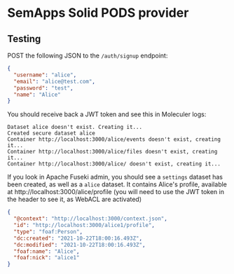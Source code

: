 # SemApps Solid PODS provider

## Testing

POST the following JSON to the `/auth/signup` endpoint:

```json
{
  "username": "alice",
  "email": "alice@test.com",
  "password": "test",
  "name": "Alice"
}
```

You should receive back a JWT token and see this in Moleculer logs:

```
Dataset alice doesn't exist. Creating it...
Created secure dataset alice
Container http://localhost:3000/alice/events doesn't exist, creating it...
Container http://localhost:3000/alice/files doesn't exist, creating it...
Container http://localhost:3000/alice/ doesn't exist, creating it...
```

If you look in Apache Fuseki admin, you should see a `settings` dataset has been created, as well as a `alice` dataset. It contains Alice's profile, available at http://localhost:3000/alice/profile (you will need to use the JWT token in the header to see it, as WebACL are activated)

```json
{
  "@context": "http://localhost:3000/context.json",
  "id": "http://localhost:3000/alice1/profile",
  "type": "foaf:Person",
  "dc:created": "2021-10-22T18:00:16.493Z",
  "dc:modified": "2021-10-22T18:00:16.493Z",
  "foaf:name": "Alice",
  "foaf:nick": "alice1"
}
```